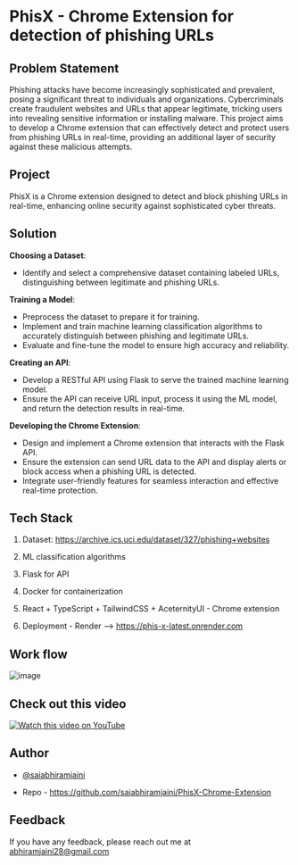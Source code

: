
# PhisX - Chrome Extension for detection of phishing URLs

## Problem Statement

Phishing attacks have become increasingly sophisticated and prevalent, posing a significant threat
to individuals and organizations. Cybercriminals create fraudulent websites and URLs that appear
legitimate, tricking users into revealing sensitive information or installing malware. This project aims to develop a Chrome extension that can effectively
detect and protect users from phishing URLs in real-time, providing an additional layer of security
against these malicious attempts.


## Project

PhisX is a Chrome extension designed to detect and block phishing URLs in real-time, enhancing online security against sophisticated cyber threats.


## Solution

**Choosing a Dataset**:
   - Identify and select a comprehensive dataset containing labeled URLs, distinguishing between legitimate and phishing URLs.
   
**Training a Model**:
   - Preprocess the dataset to prepare it for training.
   - Implement and train machine learning classification algorithms to accurately distinguish between phishing and legitimate URLs.
   - Evaluate and fine-tune the model to ensure high accuracy and reliability.

**Creating an API**:
   - Develop a RESTful API using Flask to serve the trained machine learning model.
   - Ensure the API can receive URL input, process it using the ML model, and return the detection results in real-time.

**Developing the Chrome Extension**:
   - Design and implement a Chrome extension that interacts with the Flask API.
   - Ensure the extension can send URL data to the API and display alerts or block access when a phishing URL is detected.
   - Integrate user-friendly features for seamless interaction and effective real-time protection.


## Tech Stack

1. Dataset: https://archive.ics.uci.edu/dataset/327/phishing+websites

2. ML classification algorithms

3. Flask for API

4. Docker for containerization

5. React + TypeScript + TailwindCSS + AceternityUI - Chrome extension

6. Deployment - Render --> https://phis-x-latest.onrender.com


## Work flow

![image](https://github.com/user-attachments/assets/cbdefb40-ac23-4b8d-a90d-bffeed231e4c)

## Check out this video

[![Watch this video on YouTube](https://img.youtube.com/vi/CAlDwQ-C4pI/0.jpg)](https://youtu.be/CAlDwQ-C4pI?si=s-igmY8i9POim0QD)


## Author

- [@saiabhiramjaini](https://github.com/saiabhiramjaini)

- Repo - https://github.com/saiabhiramjaini/PhisX-Chrome-Extension

## Feedback

If you have any feedback, please reach out me at abhiramjaini28@gmail.com





